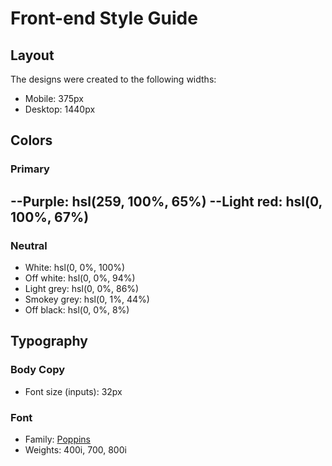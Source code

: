 # Front-end Style Guide

## Layout

The designs were created to the following widths:

- Mobile: 375px
- Desktop: 1440px

## Colors

### Primary

 --Purple: hsl(259, 100%, 65%)
--Light red: hsl(0, 100%, 67%)
-
### Neutral

- White: hsl(0, 0%, 100%)
- Off white: hsl(0, 0%, 94%)
- Light grey: hsl(0, 0%, 86%)
- Smokey grey: hsl(0, 1%, 44%)
- Off black: hsl(0, 0%, 8%)

## Typography

### Body Copy

- Font size (inputs): 32px

### Font

- Family: [Poppins](https://fonts.google.com/specimen/Poppins)
- Weights: 400i, 700, 800i
